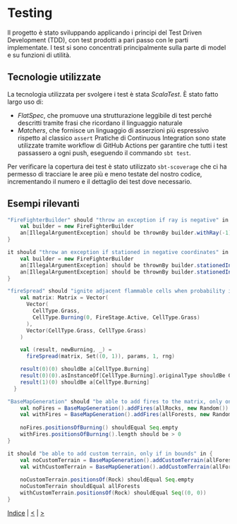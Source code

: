 # Testing
Il progetto è stato sviluppando applicando i principi del Test Driven Development (TDD), con test prodotti a pari passo con le parti implementate.
I test si sono concentrati principalmente sulla parte di model e su funzioni di utilità. 

## Tecnologie utilizzate
La tecnologia utilizzata per svolgere i test è stata *ScalaTest*.
È stato fatto largo uso di:
 - *FlatSpec*, che promuove una strutturazione leggibile di test perché descritti tramite frasi che ricordano il linguaggio naturale
 - *Matchers*, che fornisce un linguaggio di asserzioni più espressivo rispetto al classico `assert`
Pratiche di Continuous Integration sono state utilizzate tramite workflow di GitHub Actions per garantire che tutti i test passassero a ogni push, eseguendo il commando `sbt test`. 

Per verificare la copertura dei test è stato utilizzato `sbt-scoverage` che ci ha permesso di tracciare le aree più e meno testate del nostro codice, incrementando il numero e il dettaglio dei test dove necessario.

## Esempi rilevanti
```scala
"FireFighterBuilder" should "throw an exception if ray is negative" in {
    val builder = new FireFighterBuilder
    an[IllegalArgumentException] should be thrownBy builder.withRay(-1)
}

it should "throw an exception if stationed in negative coordinates" in {
    val builder = new FireFighterBuilder
    an[IllegalArgumentException] should be thrownBy builder.stationedIn((-1, 0))
    an[IllegalArgumentException] should be thrownBy builder.stationedIn((0, -5))
}
```

```scala
"fireSpread" should "ignite adjacent flammable cells when probability is max" in {
    val matrix: Matrix = Vector(
      Vector(
        CellType.Grass,
        CellType.Burning(0, FireStage.Active, CellType.Grass)
      ),
      Vector(CellType.Grass, CellType.Grass)
    )

    val (result, newBurning, _) =
      fireSpread(matrix, Set((0, 1)), params, 1, rng)

    result(0)(0) shouldBe a[CellType.Burning]
    result(0)(0).asInstanceOf[CellType.Burning].originalType shouldBe Grass
    result(1)(0) shouldBe a[CellType.Burning]
  }
```

```scala
"BaseMapGeneration" should "be able to add fires to the matrix, only on forests or grass" in {
    val noFires = BaseMapGeneration().addFires(allRocks, new Random())
    val withFires = BaseMapGeneration().addFires(allForests, new Random())
    
    noFires.positionsOfBurning() shouldEqual Seq.empty
    withFires.positionsOfBurning().length should be > 0
}

it should "be able to add custom terrain, only if in bounds" in {
    val noCustomTerrain = BaseMapGeneration().addCustomTerrain(allForests, -1, -1, Rock)
    val withCustomTerrain = BaseMapGeneration().addCustomTerrain(allForests, 0, 0, Rock)
    
    noCustomTerrain.positionsOf(Rock) shouldEqual Seq.empty
    noCustomTerrain shouldEqual allForests
    withCustomTerrain.positionsOf(Rock) shouldEqual Seq((0, 0))
}
```
[Indice](../index.md) |
[<](../5-implementation/index.md) |
[>](../7-retrospective/index.md)
